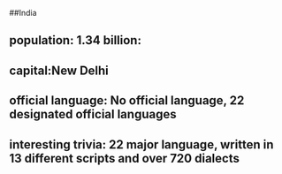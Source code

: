 ##India
## population: 1.34 billion:


## capital:New Delhi

 
## official language: No official language, 22 designated official languages


## interesting trivia: 22 major language, written in 13 different scripts and over 720 dialects
